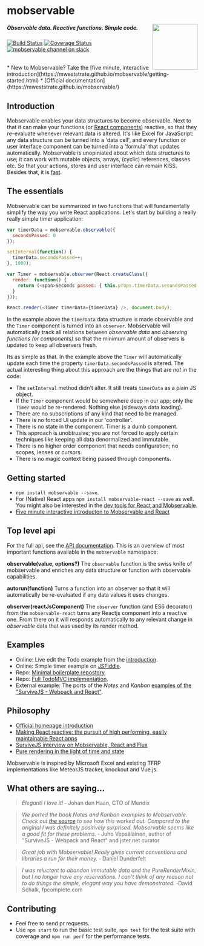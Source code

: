 # mobservable

<img src="https://mweststrate.github.io/mobservable/images/mobservable.png" align="right" width="120px" />

##### _Observable data. Reactive functions. Simple code._

[![Build Status](https://travis-ci.org/mweststrate/mobservable.svg?branch=master)](https://travis-ci.org/mweststrate/mobservable)
[![Coverage Status](https://coveralls.io/repos/mweststrate/mobservable/badge.svg?branch=master&service=github)](https://coveralls.io/github/mweststrate/mobservable?branch=master)
[![mobservable channel on slack](https://img.shields.io/badge/slack-mobservable-blue.svg)](https://reactiflux.slack.com/messages/mobservable/)

<br/>
* New to Mobservable? Take the [five minute, interactive introduction](https://mweststrate.github.io/mobservable/getting-started.html)
* [Official documentation](https://mweststrate.github.io/mobservable/)

## Introduction

Mobservable enables your data structures to become observable.
Next to that it can make your functions (or [React components](https://github.com/mweststrate/mobservable-react)) reactive, so that they re-evaluate whenever relevant data is altered. 
It's like Excel for JavaScript: any data structure can be turned into a 'data cell', and every function or user interface component can be turned into a 'formula' that updates automatically.
Mobservable is unopiniated about which data structures to use;
it can work with mutable objects, arrays, (cyclic) references, classes etc.
So that your actions, stores and user interface can remain KISS.
Besides that, it is [fast](mendix.com/tech-blog/making-react-reactive-pursuit-high-performing-easily-maintainable-react-apps/).

## The essentials

Mobservable can be summarized in two functions that will fundamentally simplify the way you write React applications.
Let's start by building a really really simple timer application:

```javascript
var timerData = mobservable.observable({
  secondsPassed: 0
});

setInterval(function() {
  timerData.secondsPassed++;
}, 1000);

var Timer = mobservable.observer(React.createClass({
  render: function() {
    return (<span>Seconds passed: { this.props.timerData.secondsPassed } </span> )
  }
}));

React.render(<Timer timerData={timerData} />, document.body);
```

In the example above the `timerData` data structure is made observable and the `Timer` component is turned into an `observer`.
Mobservable will automatically track all relations between _observable data_ and _observing functions (or components)_ so that the minimum amount of observers is updated to keep all observers fresh. 

Its as simple as that. In the example above the `Timer` will automatically update each time the property `timerData.secondsPassed` is altered.
The actual interesting thing about this approach are the things that are *not* in the code:

* The `setInterval` method didn't alter. It still treats `timerData` as a plain JS object.
* If the `Timer` component would be somewhere deep in our app; only the `Timer` would be re-rendered. Nothing else (sideways data loading).
* There are no subscriptions of any kind that need to be managed.
* There is no forced UI update in our 'controller'.
* There is no state in the component. Timer is a dumb component.
* This approach is unobtrusive; you are not forced to apply certain techniques like keeping all data denormalized and immutable.
* There is no higher order component that needs configuration; no scopes, lenses or cursors.
* There is no magic context being passed through components.

## Getting started

* `npm install mobservable --save`.
* For (Native) React apps `npm install mobservable-react --save` as well. You might also be interested in the [dev tools for React and Mobservable](https://github.com/mweststrate/mobservable-react-devtools).
* [Five minute interactive introducton to Mobservable and React](https://mweststrate.github.io/mobservable/getting-started.html)

## Top level api

For the full api, see the [API documentation](https://mweststrate.github.io/mobservable/refguide/observable.html).
This is an overview of most important functions available in the `mobservable` namespace:

**observable(value, options?)**
The `observable` function is the swiss knife of mobservable and enriches any data structure or function with observable capabilities. 

**autorun(function)**
Turns a function into an observer so that it will automatically be re-evaluated if any data values it uses changes.

**observer(reactJsComponent)**
The `observer` function (and ES6 decorator) from the `mobservable-react` turns any Reactjs component into a reactive one.
From there on it will responds automatically to any relevant change in _observable_ data that was used by its render method.

## Examples

* Online: Live edit the Todo example from the [introduction](https://mweststrate.github.io/mobservable/getting-started.html#demo).
* Online: Simple timer example on [JSFiddle](https://jsfiddle.net/mweststrate/wgbe4guu/).
* Repo: [Minimal boilerplate repostory](https://github.com/mweststrate/mobservable-react-boilerplate).
* Repo: [Full TodoMVC implementation](https://github.com/mweststrate/mobservable-react-todomvc).
* External example: The ports of the _Notes_ and _Kanban_ [examples of the "SurviveJS - Webpack and React"](https://github.com/survivejs/mobservable-demo).

## Philosophy

* [Official homepage introduction](http://mweststrate.github.io/mobservable/)
* [Making React reactive: the pursuit of high performing, easily maintainable React apps](https://www.mendix.com/tech-blog/making-react-reactive-pursuit-high-performing-easily-maintainable-react-apps/)
* [SurviveJS interview on Mobservable, React and Flux](http://survivejs.com/blog/mobservable-interview/)
* [Pure rendering in the light of time and state](https://medium.com/@mweststrate/pure-rendering-in-the-light-of-time-and-state-4b537d8d40b1)

Mobservable is inspired by Microsoft Excel and existing TFRP implementations like MeteorJS tracker, knockout and Vue.js.

## What others are saying...

> _Elegant! I love it!_
> &dash; Johan den Haan, CTO of Mendix

> _We ported the book Notes and Kanban examples to Mobservable. Check out [the source](https://github.com/survivejs/mobservable-demo) to see how this worked out. Compared to the original I was definitely positively surprised. Mobservable seems like a good fit for these problems._
> &dash; Juho Vepsäläinen, author of "SurviveJS - Webpack and React" and jster.net curator

> _Great job with Mobservable! Really gives current conventions and libraries a run for their money._
> &dash; Daniel Dunderfelt

> _I was reluctant to abandon immutable data and the PureRenderMixin, but I no longer have any reservations. I can't think of any reason not to do things the simple, elegant way you have demonstrated._
> &dash;David Schalk, fpcomplete.com

## Contributing

* Feel free to send pr requests.
* Use `npm start` to run the basic test suite, `npm test` for the test suite with coverage and `npm run perf` for the performance tests.

